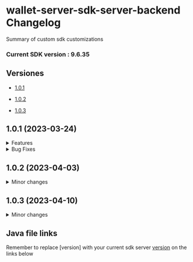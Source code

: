 
  

# wallet-server-sdk-server-backend Changelog

  

Summary of custom sdk customizations

  

### <span id="#current-version">Current SDK version : 9.6.35</span>

  

## Versiones

  

- [1.0.1](#v1.0.1)

- [1.0.2](#v1.0.2)

- [1.0.3](#v1.0.3)

  

<a  id="1.0.1"></a>

## 1.0.1 (2023-03-24)

  

<details>

<summary>Features</summary>

  

- Added an anti spoofing validation in [Match3D2DIDScanResponse](/facetec-servers/FaceTecSDK-custom-server-[version]/src/main/java/com/facetec/customserver/jsonObjects/responses/Match3D2DIDScanResponse.java)

```java

FaceTecLogging.info("Value for digitalIDSpoofStatusEnumInt " + this.digitalIDSpoofStatusEnumInt);

FaceTecLogging.info("Value for faceOnDocumentStatusEnumInt " + this.faceOnDocumentStatusEnumInt);

if(this.digitalIDSpoofStatusEnumInt == 1 && this.faceOnDocumentStatusEnumInt != 1) {

// Consider FORCED RETRY if Facetec Determines that the document is FAKE or NOT enough legible

FaceTecLogging.info("Entered in AntiSpoof Custom validation");

this.scanResultBlob = match3D2DIDScanResult.getScanResultBlob(FaceTecMatch3D2DIDScanResult.ResultBehaviorOverride.FORCE_RETRY);

}

```

  

</details>

  

<details>

<summary>Bug Fixes</summary>

  

- Removed a line from [MongoDatabase](/facetec-servers/FaceTecSDK-custom-server-[version]/src/main/java/com/facetec/customserver/database/MongoDatabase.java) in order to hide the value of mongoDBURI from the logs

  

```java

FaceTecLogging.info("MongoDB URI: " + serverConfig.mongoDBURI);

```

  

- Added a parameter to skipping OCR Confirmation screen in [Match3D2DIDScanResponse](/facetec-servers/FaceTecSDK-custom-server-[version]/src/main/java/com/facetec/customserver/jsonObjects/responses/Match3D2DIDScanResponse.java)

```java

this.scanResultBlob = match3D2DIDScanResult.getScanResultBlob(FaceTecMatch3D2DIDScanResult.ResultBehaviorOverride.SKIP_USER_CONFIRMATION);

```

  

</details>

  

<a  id="1.0.2"></a>

## 1.0.2 (2023-04-03)

  

<details>

<summary>Minor changes</summary>

  

- Added FaceTecLogging [Match3D2DIDScanResponse](/facetec-servers/FaceTecSDK-custom-server-[version]/src/main/java/com/facetec/customserver/jsonObjects/responses/Match3D2DIDScanResponse.java)

```java

try {

String  ocrData = match3D2DIDScanResult.ocrResults;

FaceTecLogging.info("Match3D2DIDScanResponse: Template name = " + ocrData.substring(ocrData.indexOf("templateName") + 15, ocrData.indexOf("templateType") - 3));

} catch (Exception  e) {

FaceTecLogging.info("Match3D2DIDScanResponse: Template name not found");

}

```

- Added FaceTecLogging [NewEnrollmentResponse](/facetec-servers/FaceTecSDK-custom-server-[version]/src/main/java/com/facetec/customserver/jsonObjects/responses/NewEnrollmentResponse.java)

```java

if(fraudUserListSearchResult != null && fraudUserListSearchResult.searchResults.size() > 0) {

FaceTecLogging.info("NewEnrollmentResponse: fraudUserListSearchResult.searchResults.size() = " + fraudUserListSearchResult.searchResults);

FaceTecLogging.info("NewEnrollmentResponse: fraudUserListSearchResult.searchResults.get(0).getScore() = " + fraudUserListSearchResult.searchResults);

}

else {

FaceTecLogging.info("NewEnrollmentResponse: fraudUserListSearchResult.searchResults.size() = 0");

}

```

</details>

<a  id="1.0.3"></a>
## 1.0.3 (2023-04-10)


<details>

<summary>Minor changes</summary>

-  Add lines of code, for the API response and code refactor [Match3D2DIDScanResponse](/facetec-servers/FaceTecSDK-custom-server-[version]/src/main/java/com/facetec/customserver/jsonObjects/responses/Match3D2DIDScanResponse.java) class:

  ++ Added code to extract the template name and type from the OCR results of the ID scan and store it in the response object for later use.
  ++ Added code to set the `isFakeImage` variable of the response object based on certain conditions.

```java
String ocrData = match3D2DIDScanResult.ocrResults;
String templateNameAndType = "";

try {
    templateNameAndType = ocrData.substring(ocrData.indexOf("templateName") + 15, ocrData.indexOf("templateType") - 3);

    FaceTecLogging.info("Match3D2DIDScanResponse: Template name = " + templateName);

} catch (Exception e) {
    FaceTecLogging.info("Match3D2DIDScanResponse: Template name not found");
}

// Assign the extracted template name and type to the response object
this.templateName = templateNameAndType;

....

// Set the isFakeImage variable based on certain conditions
this.isFakeImage = false; // Add line of code
try {
    if (this.digitalIDSpoofStatusEnumInt == 1 || this.faceOnDocumentStatusEnumInt != 1) {
        this.isFakeImage = true; // Add line of code
    }
}

```

</details>

  
  

## Java file links

Remember to replace [version] with your current sdk server [version](#current-version) on the links below

